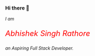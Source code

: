 ### Hi there 👋
_I am  <p style="color:red;font-size:24px;">Abhishek Singh Rathore<p> an Aspiring Full Stack Developer._

<!--
**abhishek-s-rathore/abhishek-s-rathore** is a ✨ _special_ ✨ repository because its `README.md` (this file) appears on your GitHub profile.

Here are some ideas to get you started:

- 🔭 I’m currently working on ...
- 🌱 I’m currently learning ...
- 👯 I’m looking to collaborate on ...
- 🤔 I’m looking for help with ...
- 💬 Ask me about ...
- 📫 How to reach me: ...
- 😄 Pronouns: ...
- ⚡ Fun fact: ...
-->
